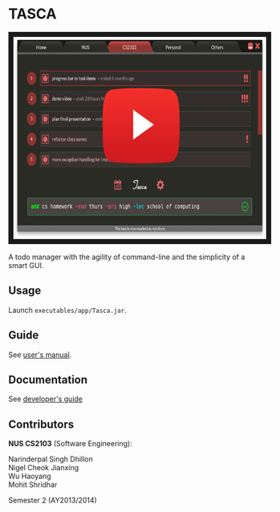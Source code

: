TASCA
=====

<p align="middle">
    <a href="http://www.youtube.com/watch?feature=player_embedded&v=Et2IpO6p-xw
    " target="_blank"><img src="images/thumbnail.png" 
    alt="IMAGE ALT TEXT HERE" width="718" height="403" border="10"/></a>
</p>


A todo manager with the agility of command-line and the simplicity of a smart GUI.

## Usage

Launch `executables/app/Tasca.jar`.

## Guide

See [user's manual](guides/user_guide.pdf).

## Documentation

See [developer's guide](guides/developers_guide.pdf)

## Contributors

**NUS CS2103** (Software Engineering):

Narinderpal Singh Dhillon  
Nigel Cheok Jianxing  
Wu Haoyang  
Mohit Shridhar  

Semester 2 (AY2013/2014) 